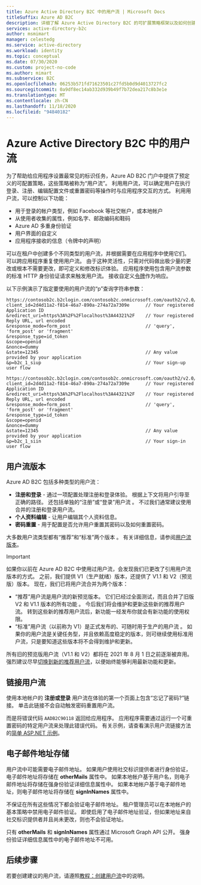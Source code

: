 ```yaml
---
title: Azure Active Directory B2C 中的用户流 | Microsoft Docs
titleSuffix: Azure AD B2C
description: 详细了解 Azure Active Directory B2C 的可扩展策略框架以及如何创建各种用户流。
services: active-directory-b2c
author: msmimart
manager: celestedg
ms.service: active-directory
ms.workload: identity
ms.topic: conceptual
ms.date: 07/30/2020
ms.custom: project-no-code
ms.author: mimart
ms.subservice: B2C
ms.openlocfilehash: 06253b571fd71623501c27fd5b0d9d4013727fc2
ms.sourcegitcommit: 0a9df8ec14ab332d939b49f7b72dea217c8b3e1e
ms.translationtype: MT
ms.contentlocale: zh-CN
ms.lasthandoff: 11/18/2020
ms.locfileid: "94840182"
---
```

# <a name="user-flows-in-azure-active-directory-b2c"></a>Azure Active Directory B2C 中的用户流

为了帮助给应用程序设置最常见的标识任务，Azure AD B2C 门户中提供了预定义的可配置策略，这些策略被称为“用户流”。 利用用户流，可以确定用户在执行登录、注册、编辑配置文件或重置密码等操作时与应用程序交互的方式。 利用用户流，可以控制以下功能：

- 用于登录的帐户类型，例如 Facebook 等社交帐户，或本地帐户
- 从使用者收集的属性，例如名字、邮政编码和鞋码
- Azure AD 多重身份验证
- 用户界面的自定义
- 应用程序接收的信息（令牌中的声明）

可以在租户中创建多个不同类型的用户流，并根据需要在应用程序中使用它们。 可以跨应用程序重复使用用户流。 由于这种灵活性，只需对代码做出极少量的更改或根本不需要更改，即可定义和修改标识体验。 应用程序使用包含用户流参数的标准 HTTP 身份验证请求来触发用户流。 接收自定义[令牌](tokens-overview.md)作为响应。

以下示例演示了指定要使用的用户流的“p”查询字符串参数：

```
https://contosob2c.b2clogin.com/contosob2c.onmicrosoft.com/oauth2/v2.0/authorize?
client_id=2d4d11a2-f814-46a7-890a-274a72a7309e      // Your registered Application ID
&redirect_uri=https%3A%2F%2Flocalhost%3A44321%2F    // Your registered Reply URL, url encoded
&response_mode=form_post                            // 'query', 'form_post' or 'fragment'
&response_type=id_token
&scope=openid
&nonce=dummy
&state=12345                                        // Any value provided by your application
&p=b2c_1_siup                                       // Your sign-up user flow
```

```
https://contosob2c.b2clogin.com/contosob2c.onmicrosoft.com/oauth2/v2.0/authorize?
client_id=2d4d11a2-f814-46a7-890a-274a72a7309e      // Your registered Application ID
&redirect_uri=https%3A%2F%2Flocalhost%3A44321%2F    // Your registered Reply URL, url encoded
&response_mode=form_post                            // 'query', 'form_post' or 'fragment'
&response_type=id_token
&scope=openid
&nonce=dummy
&state=12345                                        // Any value provided by your application
&p=b2c_1_siin                                       // Your sign-in user flow
```

## <a name="user-flow-versions"></a>用户流版本

Azure AD B2C 包括多种类型的用户流：

- **注册和登录** - 通过一项配置处理注册和登录体验。 根据上下文将用户引导至正确的路径。 还包括单独的“注册”或“登录”用户流 。 不过我们通常建议使用合并的注册和登录用户流。
- **个人资料编辑** - 让用户编辑其个人资料信息。
- **密码重置** - 用于配置是否允许用户重置其密码以及如何重置密码。

大多数用户流类型都有“推荐”和“标准”两个版本 。 有关详细信息，请参阅[用户流版本](user-flow-versions.md)。

> [!IMPORTANT]
> 如果你以前在 Azure AD B2C 中使用过用户流，会发现我们已更改了引用用户流版本的方式。 之前，我们提供 V1（生产就绪）版本，还提供了 V1.1 和 V2（预览版）版本。 现在，我们已将用户流合并为两个版本：
>
>- “推荐”用户流是用户流的新预览版本。 它们已经过全面测试，而且合并了旧版 V2 和 V1.1 版本的所有功能 。 今后我们将会维护和更新这些新的推荐用户流。 转到这些新的推荐用户流后，新功能一经发布你就会有新功能的使用权限。
>- “标准”用户流（以前称为 V1）是正式发布的、可随时用于生产的用户流 。 如果你的用户流是关键任务型，并且依赖高度稳定的版本，则可继续使用标准用户流，只是要知道这些版本将不会得到维护和更新。
>
>所有旧的预览版用户流（V1.1 和 V2）都将在 2021 年 8 月 1 日之前逐渐被弃用。 强烈建议尽早[切换到新的推荐用户流](user-flow-versions.md#how-to-switch-to-a-new-recommended-user-flow)，以便始终能够利用最新功能和更新。

## <a name="linking-user-flows"></a>链接用户流

使用本地帐户的 **注册或登录** 用户流在体验的第一个页面上包含“忘记了密码?”链接。 单击此链接不会自动触发密码重置用户流。

而是将错误代码 `AADB2C90118` 返回给应用程序。 应用程序需要通过运行一个可重置密码的特定用户流来处理此错误代码。 有关示例，请查看演示用户流链接方法的[简单 ASP.NET 示例](https://github.com/AzureADQuickStarts/B2C-WebApp-OpenIDConnect-DotNet-SUSI)。

## <a name="email-address-storage"></a>电子邮件地址存储

用户流中可能需要电子邮件地址。 如果用户使用社交标识提供者进行身份验证，电子邮件地址将存储在 **otherMails** 属性中。 如果本地帐户基于用户名，则电子邮件地址将存储在强身份验证详细信息属性中。 如果本地帐户基于电子邮件地址，则电子邮件地址将存储在 **signInNames** 属性中。

不保证在所有这些情况下都会验证电子邮件地址。 租户管理员可以在本地帐户的基本策略中禁用电子邮件验证。 即使启用了电子邮件地址验证，但如果地址来自社交标识提供者并且尚未更改，则也不会验证地址。

只有 **otherMails** 和 **signInNames** 属性通过 Microsoft Graph API 公开。 强身份验证详细信息属性中的电子邮件地址不可用。

## <a name="next-steps"></a>后续步骤

若要创建建议的用户流，请遵照[教程：创建用户流](tutorial-create-user-flows.md)中的说明。
